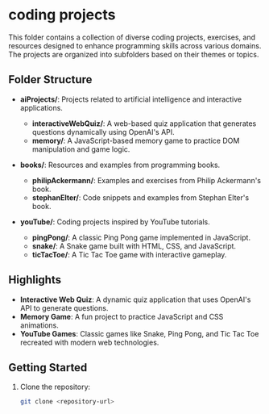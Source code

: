 # coding projects

This folder contains a collection of diverse coding projects, exercises, and resources designed to enhance programming skills across various domains. The projects are organized into subfolders based on their themes or topics.

## Folder Structure

-   **aiProjects/**: Projects related to artificial intelligence and interactive applications.

    -   **interactiveWebQuiz/**: A web-based quiz application that generates questions dynamically using OpenAI's API.
    -   **memory/**: A JavaScript-based memory game to practice DOM manipulation and game logic.

-   **books/**: Resources and examples from programming books.

    -   **philipAckermann/**: Examples and exercises from Philip Ackermann's book.
    -   **stephanElter/**: Code snippets and examples from Stephan Elter's book.

-   **youTube/**: Coding projects inspired by YouTube tutorials.
    -   **pingPong/**: A classic Ping Pong game implemented in JavaScript.
    -   **snake/**: A Snake game built with HTML, CSS, and JavaScript.
    -   **ticTacToe/**: A Tic Tac Toe game with interactive gameplay.

## Highlights

-   **Interactive Web Quiz**: A dynamic quiz application that uses OpenAI's API to generate questions.
-   **Memory Game**: A fun project to practice JavaScript and CSS animations.
-   **YouTube Games**: Classic games like Snake, Ping Pong, and Tic Tac Toe recreated with modern web technologies.

## Getting Started

1. Clone the repository:
    ```bash
    git clone <repository-url>
    ```
